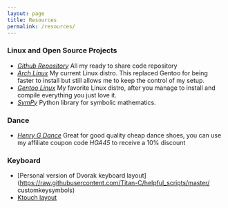 ```yaml
---
layout: page
title: Resources
permalink: /resources/
---
```


### Linux and Open Source Projects

* [*Github Repository*](https://github.com/Titan-C)
All my ready to share code repository
* [*Arch Linux*](https://www.archlinux.org/)
My current Linux distro. This replaced Gentoo for being faster to install but
still allows me to keep the control of my setup.
* [*Gentoo Linux*](http://gentoo.org)
My favorite Linux distro, after you manage to install and compile everything you
just love it.
* [*SymPy*](http://sympy.org)
Python library for symbolic mathematics.

### Dance

* [*Henry G Dance*](http://henrygdance.com/?a_aid=Oscar_Najera)
Great for good quality cheap dance shoes, you can use my affiliate coupon code
*HGA45* to receive a 10% discount

### Keyboard

* [Personal version of Dvorak keyboard
layout](https://raw.githubusercontent.com/Titan-C/helpful_scripts/master/
customkeysymbols)
* [Ktouch layout](/downloads/es(dvorakOscar).xml)
